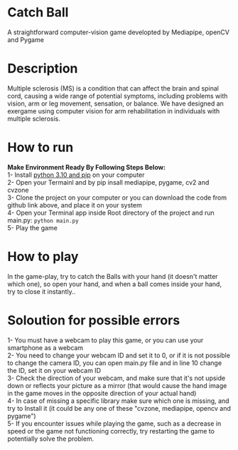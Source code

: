 # Catch Ball
A straightforward computer-vision game developted by Mediapipe, openCV and Pygame
# Description
Multiple sclerosis (MS) is a condition that can affect the brain and spinal cord, causing a wide range of potential symptoms, including problems with vision, arm or leg movement, sensation, or balance. We have designed an exergame using computer vision for arm rehabilitation in individuals with multiple sclerosis.
# How to run
**Make Environment Ready By Following Steps Below:**<br>
1- Install [python 3.10 and pip](https://www.python.org/) on your computer<br>
2- Open your Termainl and by pip insall mediapipe, pygame, cv2 and cvzone<br>
3- Clone the project on your computer or you can download the code from github link above, and place it on your system<br>
4- Open your Terminal app inside Root directory of the project and run main.py: `python main.py`<br>
5- Play the game
# How to play
In the game-play, try to catch the Balls with your hand (it doesn't matter which one), so open your hand, and when a ball comes inside your hand, try to close it instantly..
# Soloution for possible errors
1- You must have a webcam to play this game, or you can use your smartphone as a webcam<br>
2- You need to change your webcam ID and set it to 0, or if it is not possible to change the camera ID, you can open main.py file and in line 10 change the ID, set it on your webcam ID<br>
3- Check the direction of your webcam, and make sure that it's not upside down or reflects your picture as a mirror (that would cause the hand image in the game moves in the opposite direction of your actual hand)<br>
4- In case of missing a specific library make sure which one is missing, and try to Install it (it could be any one of these "cvzone, mediapipe, opencv and pygame")<br>
5- If you encounter issues while playing the game, such as a decrease in speed or the game not functioning correctly, try restarting the game to potentially solve the problem.<br>


